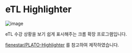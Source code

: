 # eTL Highlighter
![image](https://user-images.githubusercontent.com/27609690/118921606-6f9efc80-b973-11eb-9ad5-4a2891606570.png)

eTL 수강 상황을 보기 쉽게 표시해주는 크롬 확장 프로그램입니다.

[fienestar/PLATO-Highlighter](https://github.com/fienestar/PLATO-Highlighter)	를 참고하여 제작하였습니다.
